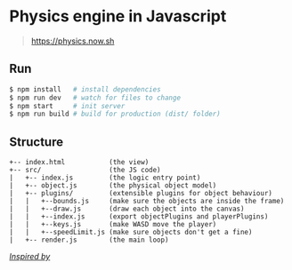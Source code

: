 # Physics engine in Javascript

> https://physics.now.sh

## Run

```sh
$ npm install   # install dependencies
$ npm run dev   # watch for files to change
$ npm start     # init server
$ npm run build # build for production (dist/ folder)
```

## Structure

```
+-- index.html           (the view)
+-- src/                 (the JS code)
|   +-- index.js         (the logic entry point)
|   +-- object.js        (the physical object model)
|   +-- plugins/         (extensible plugins for object behaviour)
|   |   +--bounds.js     (make sure the objects are inside the frame)
|   |   +--draw.js       (draw each object into the canvas)
|   |   +--index.js      (export objectPlugins and playerPlugins)
|   |   +--keys.js       (make WASD move the player)
|   |   +--speedLimit.js (make sure objects don't get a fine)
|   +-- render.js        (the main loop)
```


[*Inspired by*](https://www.graphitedigital.com/blog/build-your-own-basic-physics-engine-in-javascript)
